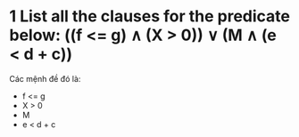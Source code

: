 ﻿# 1 List all the clauses for the predicate below: ((f <= g) ∧ (X > 0)) ∨ (M ∧ (e < d + c))

Các mệnh đề đó là: 
- f <= g
- X > 0
- M
- e < d + c
